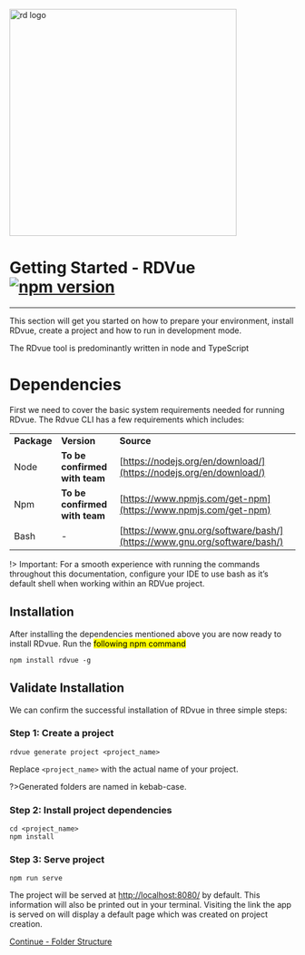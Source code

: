 <div align="left">
  <br/>
  <a href="https://www.realdecoy.com/jamaica/" title="REALDECOY">
    <img width=400px src="https://www.realdecoy.com/wp-content/uploads/2019/02/Realdecoy-logo-transparent.png" alt="rd logo">
  </a>
  <br/>
</div>

# Getting Started - RDVue [![npm version](https://badge.fury.io/js/rdvue.svg)](https://badge.fury.io/js/rdvue)
------------------------
This section will get you started on how to prepare your environment, install RDvue, create a project and how to run in development mode.

The RDvue tool is predominantly written in node and TypeScript

Dependencies
============

First we need to cover the basic system requirements needed for running RDvue. The Rdvue CLI has a few requirements which includes:

|     |     |     |
| --- | --- | --- |
| **Package** | **Version** | **Source** |
| Node | **To be confirmed with team** | [https://nodejs.org/en/download/](https://nodejs.org/en/download/) |
| Npm | **To be confirmed with team** | [https://www.npmjs.com/get-npm](https://www.npmjs.com/get-npm) |
| Bash | \-  | [https://www.gnu.org/software/bash/](https://www.gnu.org/software/bash/) |

!> Important: For a smooth experience with running the commands throughout this documentation, configure your IDE to use bash as it’s default shell when working within an RDVue project.

Installation
------------

After installing the dependencies mentioned above you are now ready to install RDvue. Run the <mark>following npm command</mark>

```
npm install rdvue -g
```

Validate Installation
---------------------

We can confirm the successful installation of RDvue in three simple steps:

### Step 1: Create a project

```
rdvue generate project <project_name>
```

Replace `<project_name>` with the actual name of your project.

?>Generated folders are named in kebab-case.

### Step 2: Install project dependencies

```
cd <project_name>
npm install
```

### Step 3: Serve project

```
npm run serve
```

The project will be served at [http://localhost:8080/](http://localhost:8080/) by default. This information will also be printed out in your terminal. Visiting the link the app is served on will display a default page which was created on project creation.

[Continue - Folder Structure](notableFiles.md)